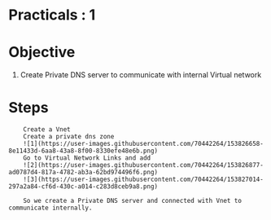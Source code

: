 # Practicals : 1

   # Objective

   1. Create Private DNS server to communicate with internal Virtual network


   # Steps
        Create a Vnet 
        Create a private dns zone
        ![1](https://user-images.githubusercontent.com/70442264/153826658-8e11433d-6aa8-43a8-8f00-8330efe48e6b.png)
        Go to Virtual Network Links and add        
        ![2](https://user-images.githubusercontent.com/70442264/153826877-ad0787d4-817a-4782-ab3a-62bd974496f6.png)
        ![3](https://user-images.githubusercontent.com/70442264/153827014-297a2a84-cf6d-430c-a014-c283d8ceb9a8.png)
        
        So we create a Private DNS server and connected with Vnet to communicate internally.

  

        
        
